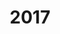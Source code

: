 ---
title: '2017'
indice: 0.4007623062030373
countries:
- title: Australia
  code: AUS
  indice: 0.45514411742238514
- title: Austria
  code: AUT
  indice: 0.3845377909163825
- title: Belgium
  code: BEL
  indice: 0.4469503457728492
- title: Czechia
  code: CZE
  indice: 0.34408156055877165
- title: Denmark
  code: DNK
  indice: 0.42071776779643194
- title: Finland
  code: FIN
  indice: 0.4097697028087828
- title: France
  code: FRA
  indice: 0.4618847388709348
- title: Germany
  code: DEU
  indice: 0.39728582779960514
- title: Greece
  code: GRC
  indice: 0.43504850124646666
- title: Hungary
  code: HUN
  indice: 0.3741257010363313
- title: Iceland
  code: ISL
  indice: 0.43108856178549515
- title: Ireland
  code: IRL
  indice: 0.3615077999384444
- title: Italy
  code: ITA
  indice: 0.4161353960677693
- title: Japan
  code: JPN
  indice: 0.3874436150982788
- title: Korea
  code: KOR
  indice: 0.35239940139041503
- title: Luxembourg
  code: LUX
  indice: 0.5555309203890217
- title: Mexico
  code: MEX
  indice: 0.33119673124738086
- title: Netherlands
  code: NLD
  indice: 0.4457242988615005
- title: New Zealand
  code: NZL
  indice: 0.43929008567931466
- title: Norway
  code: NOR
  indice: 0.4037112107755957
- title: Poland
  code: POL
  indice: 0.3401504554306331
- title: Portugal
  code: PRT
  indice: 0.4084112343182649
- title: Slovakia
  code: SVK
  indice: 0.3792044768149885
- title: Spain
  code: ESP
  indice: 0.40976346059281865
- title: Sweden
  code: SWE
  indice: 0.42568492036424704
- title: Switzerland
  code: CHE
  indice: 0.410683015362492
- title: Turkey
  code: TUR
  indice: 0.3210090389617359
- title: United Kingdom
  code: GBR
  indice: 0.48136319388358223
- title: Chile
  code: CHL
  indice: 0.3889628748494732
- title: China
  code: CHN
  indice: 0.3384818117619802
- title: Estonia
  code: EST
  indice: 0.39424657971368077
- title: India
  code: IND
  indice: 0.32266612540750567
- title: Indonesia
  code: IDN
  indice: 0.24543893118373325
- title: Russian Federation
  code: RUS
  indice: 0.3583327853182278
- title: Slovenia
  code: SVN
  indice: 0.3576490210733564
- title: South Africa
  code: ZAF
  indice: 0.41548263313741396
- title: Euro area
  code: EA
  indice: 0.4199548682393838
- title: Europe
  code: EU
  indice: 0.41481758557207404
- title: United States of America
  code: USA
  indice: 0.4779039993909307
- title: Israel
  code: ISR
  indice: 0.47426125522784374
- title: Canada
  code: CAN
  indice: 0.43263217799899933
- title: Brazil
  code: BRA
  indice: 0.41888251017167905
- title: El Salvador
  code: LVA
  indice: 0.40814923129588904
- title: Costa Rica
  code: CRI
  indice: 0.43291724460512554
- title: Lithuania
  code: LTU
  indice: 0.32813683883787875
- title: Colombia
  code: COL
  indice: 0.3763057403636226
---